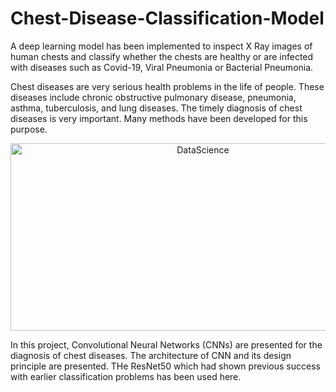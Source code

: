 # Chest-Disease-Classification-Model
A deep learning model has been implemented to inspect X Ray images of human chests and classify whether the chests are healthy or are infected with diseases such as Covid-19, Viral Pneumonia or Bacterial Pneumonia.

Chest diseases are very serious health problems in the life of people. These diseases include chronic obstructive pulmonary disease, pneumonia, asthma, tuberculosis, and lung diseases. The timely diagnosis of chest diseases is very important. Many methods have been developed for this purpose.

<p align="center">
    <img alt="DataScience" title="ChestDisease" src="https://repository-images.githubusercontent.com/117800237/6e2f4c00-b926-11e9-85a4-47ed39cd31ca" width="600" height="300">
</p>

In this project, Convolutional Neural Networks (CNNs) are presented for the diagnosis of chest diseases. The architecture of CNN and its design principle are presented. THe ResNet50 which had shown previous success with earlier classification problems has been used here.
